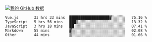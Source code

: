 [![我的 GitHub 数据](https://github-readme-stats.vercel.app/api?username=unbrain&?theme=dark)]()

<!--START_SECTION:waka-->
```text
Vue.js       33 hrs 33 mins  ██████████████████▓░░░░░░   75.16 % 
TypeScript   5 hrs 56 mins   ███▒░░░░░░░░░░░░░░░░░░░░░   13.32 % 
JavaScript   3 hrs 18 mins   ██░░░░░░░░░░░░░░░░░░░░░░░   07.41 % 
Markdown     55 mins         ▓░░░░░░░░░░░░░░░░░░░░░░░░   02.08 % 
Other        44 mins         ▒░░░░░░░░░░░░░░░░░░░░░░░░   01.66 % 
```
<!--END_SECTION:waka-->
